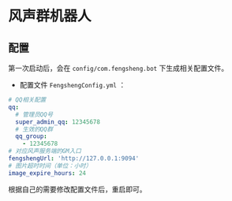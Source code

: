 # 风声群机器人

## 配置

第一次启动后，会在 `config/com.fengsheng.bot` 下生成相关配置文件。

* 配置文件 `FengshengConfig.yml` ：

```yaml
# QQ相关配置
qq:
  # 管理员QQ号
  super_admin_qq: 12345678
  # 生效的QQ群
  qq_group: 
    - 12345678
# 对应风声服务端的GM入口
fengshengUrl: 'http://127.0.0.1:9094'
# 图片超时时间（单位：小时）
image_expire_hours: 24
```

根据自己的需要修改配置文件后，重启即可。